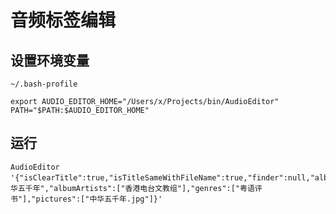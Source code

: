# 音频标签编辑

## 设置环境变量

`~/.bash-profile`

```shell
export AUDIO_EDITOR_HOME="/Users/x/Projects/bin/AudioEditor"
PATH="$PATH:$AUDIO_EDITOR_HOME"
```

## 运行

```shell
AudioEditor '{"isClearTitle":true,"isTitleSameWithFileName":true,"finder":null,"album":"中华五千年","albumArtists":["香港电台文教组"],"genres":["粤语评书"],"pictures":["中华五千年.jpg"]}'
```